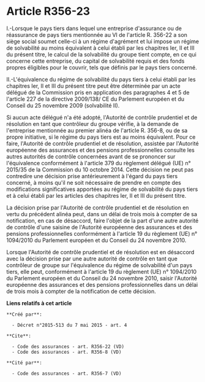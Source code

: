 # Article R356-23

I.-Lorsque le pays tiers dans lequel une entreprise d'assurance ou de réassurance de pays tiers mentionnée au VI de l'article
R. 356-22 a son siège social soumet celle-ci à un régime d'agrément et lui impose un régime de solvabilité au moins
équivalent à celui établi par les chapitres Ier, II et III du présent titre, le calcul de la solvabilité du groupe tient
compte, en ce qui concerne cette entreprise, du capital de solvabilité requis et des fonds propres éligibles pour le couvrir,
tels que définis par le pays tiers concerné. 

II.-L'équivalence du régime de solvabilité du pays tiers à celui établi par les chapitres Ier, II et III du présent titre
peut être déterminée par un acte délégué de la Commission pris en application des paragraphes 4 et 5 de l'article 227 de la
directive 2009/138/ CE du Parlement européen et du Conseil du 25 novembre 2009 (solvabilité II). 

Si aucun acte délégué n'a été adopté, l'Autorité de contrôle prudentiel et de résolution en tant que contrôleur du groupe
vérifie, à la demande de l'entreprise mentionnée au premier alinéa de l'article R. 356-8, ou de sa propre initiative, si le
régime du pays tiers est au moins équivalent. Pour ce faire, l'Autorité de contrôle prudentiel et de résolution, assistée par
l'Autorité européenne des assurances et des pensions professionnelles consulte les autres autorités de contrôle concernées
avant de se prononcer sur l'équivalence conformément à l'article 379 du règlement délégué (UE) n° 2015/35 de la Commission du
10 octobre 2014. Cette décision ne peut pas contredire une décision prise antérieurement à l'égard du pays tiers concerné, à
moins qu'il ne soit nécessaire de prendre en compte des modifications significatives apportées au régime de solvabilité du
pays tiers et à celui établi par les articles des chapitres Ier, II et III du présent titre. 

La décision prise par l'Autorité de contrôle prudentiel et de résolution en vertu du précédent alinéa peut, dans un délai de
trois mois à compter de sa notification, en cas de désaccord, faire l'objet de la part d'une autre autorité de contrôle d'une
saisine de l'Autorité européenne des assurances et des pensions professionnelles conformément à l'article 19 du règlement
(UE) n° 1094/2010 du Parlement européen et du Conseil du 24 novembre 2010. 

Lorsque l'Autorité de contrôle prudentiel et de résolution est en désaccord avec la décision prise par une autre autorité de
contrôle en tant que contrôleur de groupe sur l'équivalence du régime de solvabilité d'un pays tiers, elle peut, conformément
à l'article 19 du règlement (UE) n° 1094/2010 du Parlement européen et du Conseil du 24 novembre 2010, saisir l'Autorité
européenne des assurances et des pensions professionnelles dans un délai de trois mois à compter de la notification de cette
décision.

**Liens relatifs à cet article**

	**Créé par**:

	  - Décret n°2015-513 du 7 mai 2015 - art. 4

	**Cite**:

	  - Code des assurances - art. R356-22 (VD)
	  - Code des assurances - art. R356-8 (VD)

	**Cité par**:

	  - Code des assurances - art. R356-7 (VD)
